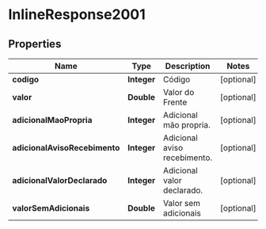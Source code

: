 
# InlineResponse2001

## Properties
Name | Type | Description | Notes
------------ | ------------- | ------------- | -------------
**codigo** | **Integer** | Código |  [optional]
**valor** | **Double** | Valor do Frente |  [optional]
**adicionalMaoPropria** | **Integer** | Adicional mão propria. |  [optional]
**adicionalAvisoRecebimento** | **Integer** | Adicional aviso recebimento. |  [optional]
**adicionalValorDeclarado** | **Integer** | Adicional valor declarado. |  [optional]
**valorSemAdicionais** | **Double** | Valor sem adicionais |  [optional]



